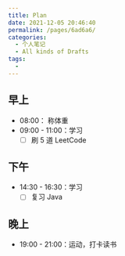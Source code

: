 ```yaml
---
title: Plan
date: 2021-12-05 20:46:40
permalink: /pages/6ad6a6/
categories:
  - 个人笔记
  - All kinds of Drafts
tags:
  - 
---
```




## 早上

-   08:00： 称体重
-   09:00 - 11:00：学习
    -   [ ] 刷 5 道 LeetCode

## 下午

-   14:30 - 16:30：学习
    -   [ ] 复习 Java

## 晚上

-   19:00 - 21:00：运动，打卡读书







